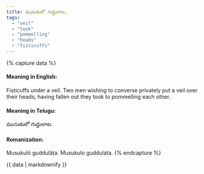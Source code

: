 ```yaml
---
title: ముసుకులో గుద్దులాట.
tags:
  - "veil"
  - "took"
  - "pommelling"
  - "heads"
  - "fisticuffs"
---
```


{% capture data %}
#### Meaning in English:
Fisticuffs under a veil.
Two men wishing to converse privately put a veil over their heads; having fallen out they took to pommelling each other.

#### Meaning in Telugu:
ముసుకులో గుద్దులాట.

#### Romanization:
Musukulō guddulāṭa.
Musukulo guddulata.
{% endcapture %}

{{ data | markdownify }}


